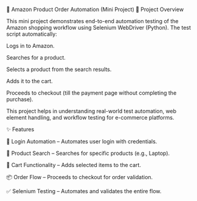 🛒 Amazon Product Order Automation (Mini Project)
📖 Project Overview

This mini project demonstrates end-to-end automation testing of the Amazon shopping workflow using Selenium WebDriver (Python).
The test script automatically:

Logs in to Amazon.

Searches for a product.

Selects a product from the search results.

Adds it to the cart.

Proceeds to checkout (till the payment page without completing the purchase).

This project helps in understanding real-world test automation, web element handling, and workflow testing for e-commerce platforms.

✨ Features

🔐 Login Automation – Automates user login with credentials.

🔎 Product Search – Searches for specific products (e.g., Laptop).

🛒 Cart Functionality – Adds selected items to the cart.

📦 Order Flow – Proceeds to checkout for order validation.

✅ Selenium Testing – Automates and validates the entire flow.
